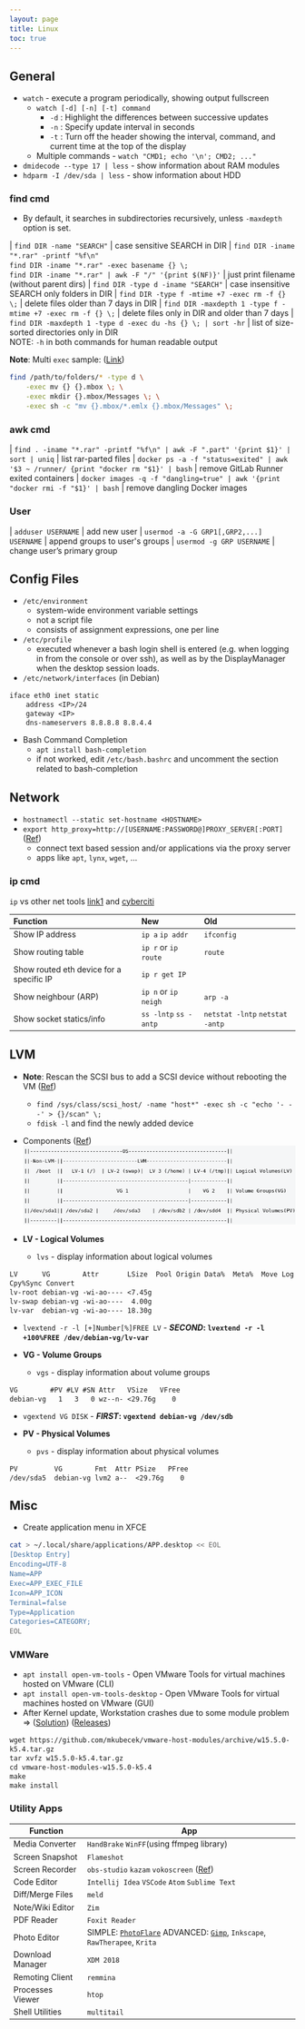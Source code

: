 ```yaml
---
layout: page
title: Linux
toc: true
---
```


## General
- `watch` - execute a program periodically, showing output fullscreen
  - `watch [-d] [-n] [-t] command`
    - `-d` : Highlight the differences between successive updates
	- `-n` : Specify update interval in seconds
	- `-t` : Turn off the header showing the interval, command, and current time at the top of the display
  - Multiple commands - `watch "CMD1; echo '\n'; CMD2; ..."`
- `dmidecode --type 17 | less` - show information about RAM modules
- `hdparm -I /dev/sda | less` - show information about HDD

### find cmd
  - By default, it searches in subdirectories recursively, unless `-maxdepth` option is set.

| `find DIR -name "SEARCH"` | case sensitive SEARCH in DIR
| `find DIR -iname "*.rar" -printf "%f\n"` <br/> `find DIR -iname "*.rar" -exec basename {} \;` <br/> `find DIR -iname "*.rar" | awk -F "/" '{print $(NF)}'` | just print filename (without parent dirs)
| `find DIR -type d -iname "SEARCH"` | case insensitive SEARCH only folders in DIR
| `find DIR -type f -mtime +7 -exec rm -f {} \;` | delete files older than 7 days in DIR
| `find DIR -maxdepth 1 -type f -mtime +7 -exec rm -f {} \;` | delete files only in DIR and older than 7 days 
| `find DIR -maxdepth 1 -type d -exec du -hs {} \; | sort -hr` | list of size-sorted directories only in DIR <br/> NOTE: `-h` in both commands for human readable output

**Note**: Multi `exec` sample: ([Link](https://stackoverflow.com/questions/13184700/using-find-and-exec-to-create-directories-and-then-work-with-relative-path-to-th))
```sh
find /path/to/folders/* -type d \
    -exec mv {} {}.mbox \; \
    -exec mkdir {}.mbox/Messages \; \
    -exec sh -c "mv {}.mbox/*.emlx {}.mbox/Messages" \;
```

### awk cmd

| `find . -iname "*.rar" -printf "%f\n" | awk -F ".part" '{print $1}' | sort | uniq` | list rar-parted files
| `docker ps -a -f "status=exited" | awk '$3 ~ /runner/ {print "docker rm "$1}' | bash` | remove GitLab Runner exited containers
| `docker images -q -f "dangling=true" | awk '{print "docker rmi -f "$1}' | bash` | remove dangling Docker images

### User

| `adduser USERNAME` | add new user
| `usermod -a -G GRP1[,GRP2,...] USERNAME` | append groups to user's groups
| `usermod -g GRP USERNAME` | change user’s primary group

## Config Files
- `/etc/environment`
  - system-wide environment variable settings
  - not a script file
  - consists of assignment expressions, one per line
- `/etc/profile`
  - executed whenever a bash login shell is entered (e.g. when logging in from the console or over ssh), as well as by the DisplayManager when the desktop session loads.
- `/etc/network/interfaces` (in Debian)
```
iface eth0 inet static
    address <IP>/24
    gateway <IP>
    dns-nameservers 8.8.8.8 8.8.4.4
```
- Bash Command Completion
  - `apt install bash-completion`
  - if not worked, edit `/etc/bash.bashrc` and uncomment the section related to bash-completion

## Network
- `hostnamectl --static set-hostname <HOSTNAME>`
- `export http_proxy=http://[USERNAME:PASSWORD@]PROXY_SERVER[:PORT]` ([Ref](https://www.cyberciti.biz/faq/linux-unix-set-proxy-environment-variable/))
  - connect text based session and/or applications via the proxy server
  - apps like `apt`, `lynx`, `wget`, ...

### ip cmd

`ip` vs other net tools [link1](https://p5r.uk/blog/2010/ifconfig-ip-comparison.html) and [cyberciti](https://www.cyberciti.biz/faq/linux-ip-command-examples-usage-syntax)

| Function                                 | New                   | Old                             |
|:-----------------------------------------|:----------------------|:--------------------------------|
| Show IP address                          | `ip a` `ip addr`      | `ifconfig`                      |
| Show routing table                       | `ip r` or `ip route`  | `route`                         |
| Show routed eth device for a specific IP | `ip r get IP`         |                                 |
| Show neighbour (ARP)                     | `ip n` or `ip neigh`  | `arp -a`                        |
| Show socket statics/info                 | `ss -lntp` `ss -antp` | `netstat -lntp` `netstat -antp` |

## LVM
- **Note**: Rescan the SCSI bus to add a SCSI device without rebooting the VM ([Ref](https://www.cyberciti.biz/tips/vmware-add-a-new-hard-disk-without-rebooting-guest.html))
  - `find /sys/class/scsi_host/ -name "host*" -exec sh -c "echo '- - -' > {}/scan" \;`
  - `fdisk -l` and find the newly added device

- Components ([Ref](https://wiki.debian.org/LVM))![LVM](/assets/images/linux/lvm.png)

- **LV - Logical Volumes**
  - `lvs` - display information about logical volumes
```
LV      VG        Attr       LSize  Pool Origin Data%  Meta%  Move Log Cpy%Sync Convert
lv-root debian-vg -wi-ao---- <7.45g                                                    
lv-swap debian-vg -wi-ao----  4.00g                                                    
lv-var  debian-vg -wi-ao---- 18.30g
```
  - `lvextend -r -l [+]Number[%]FREE LV` - **_SECOND_: `lvextend -r -l +100%FREE /dev/debian-vg/lv-var`**

- **VG - Volume Groups**
  - `vgs` - display information about volume groups
```
VG        #PV #LV #SN Attr   VSize   VFree
debian-vg   1   3   0 wz--n- <29.76g    0
```
  - `vgextend VG DISK` - **_FIRST_: `vgextend debian-vg /dev/sdb`**

- **PV - Physical Volumes**
  - `pvs` - display information about physical volumes
```
PV         VG        Fmt  Attr PSize   PFree
/dev/sda5  debian-vg lvm2 a--  <29.76g    0
```

## Misc
- Create application menu in XFCE
```sh
cat > ~/.local/share/applications/APP.desktop << EOL
[Desktop Entry]
Encoding=UTF-8
Name=APP
Exec=APP_EXEC_FILE
Icon=APP_ICON
Terminal=false
Type=Application
Categories=CATEGORY;
EOL
``` 

### VMWare
  - `apt install open-vm-tools` - Open VMware Tools for virtual machines hosted on VMware (CLI)
  - `apt install open-vm-tools-desktop` - Open VMware Tools for virtual machines hosted on VMware (GUI)
  - After Kernel update, Workstation crashes due to some module problem => ([Solution](https://github.com/mkubecek/vmware-host-modules/)) ([Releases](https://github.com/mkubecek/vmware-host-modules/releases))
```
wget https://github.com/mkubecek/vmware-host-modules/archive/w15.5.0-k5.4.tar.gz
tar xvfz w15.5.0-k5.4.tar.gz
cd vmware-host-modules-w15.5.0-k5.4
make
make install
```

### Utility Apps

| Function         | App                                                                
|------------------|---|
| Media Converter  | `HandBrake` `WinFF`(using ffmpeg library)
| Screen Snapshot  | `Flameshot`
| Screen Recorder  | `obs-studio` `kazam` `vokoscreen` ([Ref](https://itsfoss.com/best-linux-screen-recorders/))
| Code Editor      | `Intellij Idea` `VSCode` `Atom` `Sublime Text`
| Diff/Merge Files | `meld`
| Note/Wiki Editor | `Zim`
| PDF Reader       | `Foxit Reader`
| Photo Editor     | SIMPLE: <u><code>PhotoFlare</code></u> ADVANCED: <u><code>Gimp</code></u>, `Inkscape`, `RawTherapee`, `Krita`
| Download Manager | `XDM 2018`
| Remoting Client  | `remmina`
| Processes Viewer | `htop`
| Shell Utilities  | `multitail`

